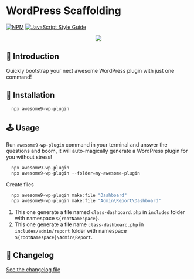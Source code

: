 # WordPress Scaffolding

[![NPM](https://img.shields.io/npm/v/awesome9-wp-plugin.svg)](https://www.npmjs.com/package/awesome9-wp-plugin) [![JavaScript Style Guide](https://img.shields.io/badge/code_style-standard-brightgreen.svg)](https://standardjs.com)

<p align="center">
	<img src="https://img.icons8.com/nolan/256/services.png"/>
</p>

## 📃 Introduction

Quickly bootstrap your next awesome WordPress plugin with just one command!

## 💾 Installation

```js
  npx awesome9-wp-plugin
```

## 🕹 Usage

Run `awesome9-wp-plugin` command in your terminal and answer the questions and boom, it will auto-magically generate a WordPress plugin for you without stress!

```js
  npx awesome9-wp-plugin
  npx awesome9-wp-plugin --folder=my-awesome-plugin
```

Create files
```js
  npx awesome9-wp-plugin make:file "Dashboard"
  npx awesome9-wp-plugin make:file "Admin\Report\Dashboard"
```

1. This one generate a file named `class-dashboard.php` in `includes` folder with namespace `${rootNamespace}`.
2. This one generate a file name `class-dashboard.php` in `includes/admin/report` folder with namespace `${rootNamespace}\Admin\Report`.

## 📖 Changelog

[See the changelog file](./CHANGELOG.md)
